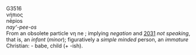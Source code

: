 <body>
  <p>G3516<br>  νήπιος  <br> nēpios  <br><i>nay‘-pee-os </i><br>From an obsolete particle   νη    ne  ; implying <i>negation</i> and <a href="g2031.htm">2031</a>  <i>not</i> <i>speaking</i>, that is, an <i>infant</i> (<i>minor</i>); figuratively a <i>simple</i> <i>minded</i> person, an <i>immature</i> Christian: - babe, child (+ -ish).<br></p>
 </body>
